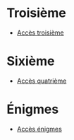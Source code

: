 # Troisième 

- [Accès troisième](./3eme.md)

# Sixième

- [Accès quatrième](./6eme.md)

# Énigmes

- [Accès énigmes](./enigmes.md)

